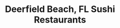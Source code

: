 ---
layout: city
title: Deerfield Beach, FL Sushi Restaurants
permalink: /florida/deerfield-beach/
stateAbbr: FL
stateName: Florida
cityName: Deerfield Beach
---